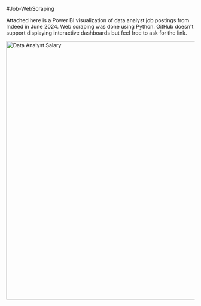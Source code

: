 #Job-WebScraping


Attached here is a Power BI visualization of data analyst job postings from Indeed in June 2024.  Web scraping was done using Python. GitHub doesn't support displaying interactive dashboards but feel free to ask for the link.

<img width="692" alt="Data Analyst Salary" src="https://github.com/user-attachments/assets/a3d1a030-568a-4127-bc8e-c78af71bde62">
